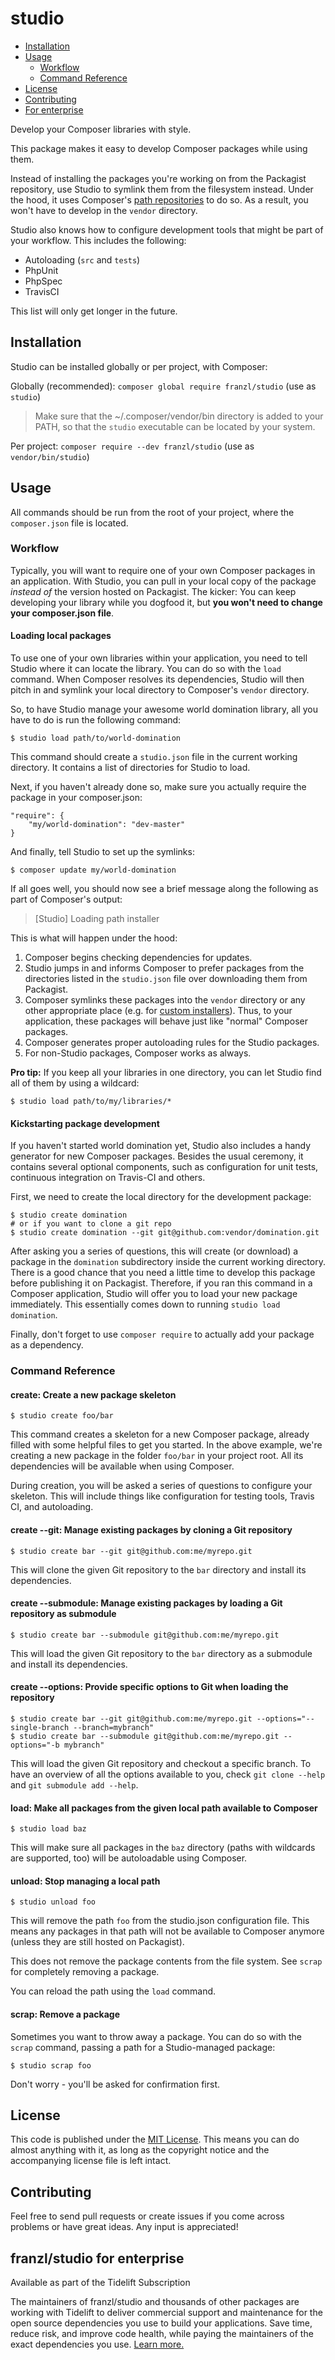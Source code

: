 # studio

* [Installation](#installation)
* [Usage](#installation)
  * [Workflow](#workflow)
  * [Command Reference](#command-reference)
* [License](#license)
* [Contributing](#contributing)
* [For enterprise](#franzl-studio-for-enterprise)

Develop your Composer libraries with style.

This package makes it easy to develop Composer packages while using them.

Instead of installing the packages you're working on from the Packagist repository, use Studio to symlink them from the filesystem instead.
Under the hood, it uses Composer's [path repositories](https://getcomposer.org/doc/05-repositories.md#path) to do so.
As a result, you won't have to develop in the `vendor` directory.

Studio also knows how to configure development tools that might be part of your workflow.
This includes the following:

- Autoloading (`src` and `tests`)
- PhpUnit
- PhpSpec
- TravisCI

This list will only get longer in the future.

## Installation

Studio can be installed globally or per project, with Composer:

Globally (recommended): `composer global require franzl/studio`
(use as `studio`)

> Make sure that the ~/.composer/vendor/bin directory is added to your PATH, so that the `studio` executable can be located by your system.

Per project: `composer require --dev franzl/studio`
(use as `vendor/bin/studio`)

## Usage

All commands should be run from the root of your project, where the `composer.json` file is located.

### Workflow

Typically, you will want to require one of your own Composer packages in an application.
With Studio, you can pull in your local copy of the package *instead of* the version hosted on Packagist.
The kicker: You can keep developing your library while you dogfood it, but **you won't need to change your composer.json file**.

#### Loading local packages

To use one of your own libraries within your application, you need to tell Studio where it can locate the library.
You can do so with the `load` command.
When Composer resolves its dependencies, Studio will then pitch in and symlink your local directory to Composer's `vendor` directory.

So, to have Studio manage your awesome world domination library, all you have to do is run the following command:

    $ studio load path/to/world-domination

This command should create a `studio.json` file in the current working directory.
It contains a list of directories for Studio to load.

Next, if you haven't already done so, make sure you actually require the package in your composer.json:

    "require": {
        "my/world-domination": "dev-master"
    }
    
And finally, tell Studio to set up the symlinks:

    $ composer update my/world-domination

If all goes well, you should now see a brief message along the following as part of Composer's output:

> [Studio] Loading path installer

This is what will happen under the hood:

1. Composer begins checking dependencies for updates.
2. Studio jumps in and informs Composer to prefer packages from the directories listed in the `studio.json` file over downloading them from Packagist.
3. Composer symlinks these packages into the `vendor` directory or any other appropriate place (e.g. for [custom installers](https://getcomposer.org/doc/articles/custom-installers.md)).
   Thus, to your application, these packages will behave just like "normal" Composer packages.
4. Composer generates proper autoloading rules for the Studio packages.
5. For non-Studio packages, Composer works as always.

**Pro tip:** If you keep all your libraries in one directory, you can let Studio find all of them by using a wildcard:

    $ studio load path/to/my/libraries/*

#### Kickstarting package development

If you haven't started world domination yet, Studio also includes a handy generator for new Composer packages.
Besides the usual ceremony, it contains several optional components, such as configuration for unit tests, continuous integration on Travis-CI and others.

First, we need to create the local directory for the development package:

    $ studio create domination
    # or if you want to clone a git repo
    $ studio create domination --git git@github.com:vendor/domination.git

After asking you a series of questions, this will create (or download) a package in the  `domination` subdirectory inside the current working directory.
There is a good chance that you need a little time to develop this package before publishing it on Packagist.
Therefore, if you ran this command in a Composer application, Studio will offer you to load your new package immediately.
This essentially comes down to running `studio load domination`.

Finally, don't forget to use `composer require` to actually add your package as a dependency.

### Command Reference

#### create: Create a new package skeleton

    $ studio create foo/bar

This command creates a skeleton for a new Composer package, already filled with some helpful files to get you started.
In the above example, we're creating a new package in the folder `foo/bar` in your project root.
All its dependencies will be available when using Composer.

During creation, you will be asked a series of questions to configure your skeleton.
This will include things like configuration for testing tools, Travis CI, and autoloading.

#### create --git: Manage existing packages by cloning a Git repository

    $ studio create bar --git git@github.com:me/myrepo.git

This will clone the given Git repository to the `bar` directory and install its dependencies.

#### create --submodule: Manage existing packages by loading a Git repository as submodule

    $ studio create bar --submodule git@github.com:me/myrepo.git

This will load the given Git repository to the `bar` directory as a submodule and install its dependencies.

#### create --options: Provide specific options to Git when loading the repository

    $ studio create bar --git git@github.com:me/myrepo.git --options="--single-branch --branch=mybranch"
    $ studio create bar --submodule git@github.com:me/myrepo.git --options="-b mybranch"

This will load the given Git repository and checkout a specific branch.
To have an overview of all the options available to you, check `git clone --help` and `git submodule add --help`.

#### load: Make all packages from the given local path available to Composer

    $ studio load baz

This will make sure all packages in the `baz` directory (paths with wildcards are supported, too) will be autoloadable using Composer.

#### unload: Stop managing a local path

    $ studio unload foo
 
This will remove the path `foo` from the studio.json configuration file.
This means any packages in that path will not be available to Composer anymore (unless they are still hosted on Packagist).

This does not remove the package contents from the file system.
See `scrap` for completely removing a package.

You can reload the path using the `load` command.

#### scrap: Remove a package

Sometimes you want to throw away a package.
You can do so with the `scrap` command, passing a path for a Studio-managed package:

    $ studio scrap foo

Don't worry - you'll be asked for confirmation first.

## License

This code is published under the [MIT License](http://opensource.org/licenses/MIT).
This means you can do almost anything with it, as long as the copyright notice and the accompanying license file is left intact.

## Contributing

Feel free to send pull requests or create issues if you come across problems or have great ideas.
Any input is appreciated!

## franzl/studio for enterprise

Available as part of the Tidelift Subscription

The maintainers of franzl/studio and thousands of other packages are working with Tidelift to deliver commercial support and maintenance for the open source dependencies you use to build your applications. Save time, reduce risk, and improve code health, while paying the maintainers of the exact dependencies you use. [Learn more.](https://tidelift.com/subscription/pkg/packagist-franzl-studio?utm_source=packagist-franzl-studio&utm_medium=referral&utm_campaign=enterprise&utm_term=repo)

